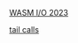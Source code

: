 [WASM I/O 2023](https://www.youtube.com/playlist?list=PLP3xGl7Eb-4NtSX-wzOxUCjPsBcw2zrPA)

[tail calls](https://news.ycombinator.com/item?id=35470057)


